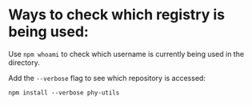 # Ways to check which registry is being used:

Use `npm whoami` to check which username is currently being used in the directory.

Add the `--verbose` flag to see which repository is accessed:

    npm install --verbose phy-utils
